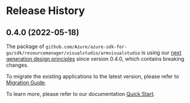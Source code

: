 # Release History

## 0.4.0 (2022-05-18)

The package of `github.com/Azure/azure-sdk-for-go/sdk/resourcemanager/visualstudio/armvisualstudio` is using our [next generation design principles](https://azure.github.io/azure-sdk/general_introduction.html) since version 0.4.0, which contains breaking changes.

To migrate the existing applications to the latest version, please refer to [Migration Guide](https://aka.ms/azsdk/go/mgmt/migration).

To learn more, please refer to our documentation [Quick Start](https://aka.ms/azsdk/go/mgmt).